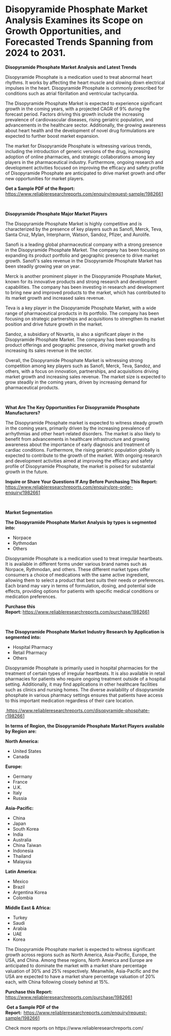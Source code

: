 <p><h1>Disopyramide Phosphate Market Analysis Examines its Scope on Growth Opportunities, and Forecasted Trends Spanning from 2024 to 2031.</h1></p><p><strong>Disopyramide Phosphate Market Analysis and Latest Trends</strong></p>
<p><p>Disopyramide Phosphate is a medication used to treat abnormal heart rhythms. It works by affecting the heart muscle and slowing down electrical impulses in the heart. Disopyramide Phosphate is commonly prescribed for conditions such as atrial fibrillation and ventricular tachycardia.</p><p>The Disopyramide Phosphate Market is expected to experience significant growth in the coming years, with a projected CAGR of 9% during the forecast period. Factors driving this growth include the increasing prevalence of cardiovascular diseases, rising geriatric population, and advancements in the healthcare sector. Additionally, the growing awareness about heart health and the development of novel drug formulations are expected to further boost market expansion.</p><p>The market for Disopyramide Phosphate is witnessing various trends, including the introduction of generic versions of the drug, increasing adoption of online pharmacies, and strategic collaborations among key players in the pharmaceutical industry. Furthermore, ongoing research and development activities focused on improving the efficacy and safety profile of Disopyramide Phosphate are anticipated to drive market growth and offer new opportunities for market players.</p></p>
<p><strong>Get a Sample PDF of the Report:&nbsp;</strong> <a href="https://www.reliableresearchreports.com/enquiry/request-sample/1982661">https://www.reliableresearchreports.com/enquiry/request-sample/1982661</a></p>
<p>&nbsp;</p>
<p><strong>Disopyramide Phosphate Major Market Players</strong></p>
<p><p>The Disopyramide Phosphate Market is highly competitive and is characterized by the presence of key players such as Sanofi, Merck, Teva, Santa Cruz, Mylan, Interpharm, Watson, Sandoz, Pfizer, and Aurolife.</p><p>Sanofi is a leading global pharmaceutical company with a strong presence in the Disopyramide Phosphate Market. The company has been focusing on expanding its product portfolio and geographic presence to drive market growth. Sanofi's sales revenue in the Disopyramide Phosphate Market has been steadily growing year on year.</p><p>Merck is another prominent player in the Disopyramide Phosphate Market, known for its innovative products and strong research and development capabilities. The company has been investing in research and development to bring new and improved products to the market, which has contributed to its market growth and increased sales revenue.</p><p>Teva is a key player in the Disopyramide Phosphate Market, with a wide range of pharmaceutical products in its portfolio. The company has been focusing on strategic partnerships and acquisitions to strengthen its market position and drive future growth in the market.</p><p>Sandoz, a subsidiary of Novartis, is also a significant player in the Disopyramide Phosphate Market. The company has been expanding its product offerings and geographic presence, driving market growth and increasing its sales revenue in the sector.</p><p>Overall, the Disopyramide Phosphate Market is witnessing strong competition among key players such as Sanofi, Merck, Teva, Sandoz, and others, with a focus on innovation, partnerships, and acquisitions driving market growth and increasing sales revenue. The market size is expected to grow steadily in the coming years, driven by increasing demand for pharmaceutical products.</p></p>
<p>&nbsp;</p>
<p><strong>What Are The Key Opportunities For Disopyramide Phosphate Manufacturers?</strong></p>
<p><p>The Disopyramide Phosphate market is expected to witness steady growth in the coming years, primarily driven by the increasing prevalence of arrhythmias and other heart-related disorders. The market is also likely to benefit from advancements in healthcare infrastructure and growing awareness about the importance of early diagnosis and treatment of cardiac conditions. Furthermore, the rising geriatric population globally is expected to contribute to the growth of the market. With ongoing research and development activities aimed at improving the efficacy and safety profile of Disopyramide Phosphate, the market is poised for substantial growth in the future.</p></p>
<p><strong>Inquire or Share Your Questions If Any Before Purchasing This Report:</strong> <a href="https://www.reliableresearchreports.com/enquiry/pre-order-enquiry/1982661">https://www.reliableresearchreports.com/enquiry/pre-order-enquiry/1982661</a></p>
<p>&nbsp;</p>
<p><strong>Market Segmentation</strong></p>
<p><strong>The Disopyramide Phosphate Market Analysis by types is segmented into:</strong></p>
<p><ul><li>Norpace</li><li>Rythmodan</li><li>Others</li></ul></p>
<p><p>Disopyramide Phosphate is a medication used to treat irregular heartbeats. It is available in different forms under various brand names such as Norpace, Rythmodan, and others. These different market types offer consumers a choice of medications with the same active ingredient, allowing them to select a product that best suits their needs or preferences. Each brand may vary in terms of formulation, dosing, and potential side effects, providing options for patients with specific medical conditions or medication preferences.</p></p>
<p><strong>Purchase this Report:&nbsp;</strong><a href="https://www.reliableresearchreports.com/purchase/1982661">https://www.reliableresearchreports.com/purchase/1982661</a></p>
<p>&nbsp;</p>
<p><strong>The Disopyramide Phosphate Market Industry Research by Application is segmented into:</strong></p>
<p><ul><li>Hospital Pharmacy</li><li>Retail Pharmacy</li><li>Others</li></ul></p>
<p><p>Disopyramide Phosphate is primarily used in hospital pharmacies for the treatment of certain types of irregular heartbeats. It is also available in retail pharmacies for patients who require ongoing treatment outside of a hospital setting. Additionally, it may find applications in other healthcare facilities such as clinics and nursing homes. The diverse availability of disopyramide phosphate in various pharmacy settings ensures that patients have access to this important medication regardless of their care location.</p></p>
<p><a href="https://www.reliableresearchreports.com/disopyramide-phosphate-r1982661">&nbsp;https://www.reliableresearchreports.com/disopyramide-phosphate-r1982661</a></p>
<p><strong>In terms of Region, the Disopyramide Phosphate Market Players available by Region are:</strong></p>
<p>
    <p> <strong> North America: </strong>
        <ul>
            <li>United States</li>
            <li>Canada</li>
        </ul>
        </p> 
    <p> <strong> Europe: </strong>
        <ul>
            <li>Germany</li>
            <li>France</li>
            <li>U.K.</li>
            <li>Italy</li>
            <li>Russia</li>
        </ul>
        </p> 
    <p> <strong> Asia-Pacific: </strong>
        <ul>
            <li>China</li>
            <li>Japan</li>
            <li>South Korea</li>
            <li>India</li>
            <li>Australia</li>
            <li>China Taiwan</li>
            <li>Indonesia</li>
            <li>Thailand</li>
            <li>Malaysia</li>
        </ul>
        </p> 
    <p> <strong> Latin America: </strong>
        <ul>
            <li>Mexico</li>
            <li>Brazil</li>
            <li>Argentina Korea</li>
            <li>Colombia</li>
        </ul>
        </p> 
    <p> <strong> Middle East & Africa: </strong>
        <ul>
            <li>Turkey</li>
            <li>Saudi</li>
            <li>Arabia</li>
            <li>UAE</li>
            <li>Korea</li>
        </ul>
    </p>
    </p>
<p><p>The Disopyramide Phosphate market is expected to witness significant growth across regions such as North America, Asia-Pacific, Europe, the USA, and China. Among these regions, North America and Europe are anticipated to dominate the market with a market share percentage valuation of 30% and 25% respectively. Meanwhile, Asia-Pacific and the USA are expected to have a market share percentage valuation of 20% each, with China following closely behind at 15%.</p></p>
<p><strong>Purchase this Report: </strong><a href="https://www.reliableresearchreports.com/purchase/1982661">https://www.reliableresearchreports.com/purchase/1982661</a></p>
<p>&nbsp;<strong>Get a Sample PDF of the Report:&nbsp;&nbsp;</strong><a href="https://www.reliableresearchreports.com/enquiry/request-sample/1982661">https://www.reliableresearchreports.com/enquiry/request-sample/1982661</a></p>
<p><strong></strong></p>
<p>Check more reports on https://www.reliableresearchreports.com/</p>